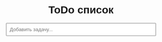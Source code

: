 <!DOCTYPE html>
<html lang="ru">
<head>
  <meta charset="UTF-8" />
  <meta name="viewport" content="width=device-width, initial-scale=1" />
  <title>Простой ToDo</title>
  <style>
    body {
      font-family: Arial, sans-serif;
      max-width: 400px;
      margin: 40px auto;
      padding: 0 20px;
    }
    h1 {
      text-align: center;
    }
    input[type="text"] {
      width: 100%;
      padding: 8px;
      box-sizing: border-box;
      margin-bottom: 10px;
    }
    ul {
      list-style: none;
      padding-left: 0;
    }
    li {
      background: #f0f0f0;
      margin-bottom: 5px;
      padding: 8px;
      display: flex;
      justify-content: space-between;
      align-items: center;
    }
    button {
      background: #e74c3c;
      color: white;
      border: none;
      padding: 4px 8px;
      cursor: pointer;
    }
  </style>
</head>
<body>
  <h1>ToDo список</h1>
  <input type="text" id="todo-input" placeholder="Добавить задачу..." />
  <ul id="todo-list"></ul>

  <script>
    const input = document.getElementById('todo-input');
    const list = document.getElementById('todo-list');

    input.addEventListener('keydown', function(event) {
      if (event.key === 'Enter' && input.value.trim() !== '') {
        addTodo(input.value.trim());
        input.value = '';
      }
    });

    function addTodo(text) {
      const li = document.createElement('li');
      li.textContent = text;

      const btn = document.createElement('button');
      btn.textContent = 'Удалить';
      btn.addEventListener('click', () => li.remove());

      li.appendChild(btn);
      list.appendChild(li);
    }
  </script>
</body>
</html>
